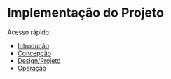 # Implementação do Projeto
Acesso rápido:
* [Introdução](https://github.com/otavio-sf/PI2_2021.2/blob/main/README.md)
* [Concepção](https://github.com/otavio-sf/PI2_2021.2/blob/main/concepcao.md)
* [Design/Projeto](https://github.com/otavio-sf/PI2_2021.2/blob/main/design.md)
* [Operação](https://github.com/otavio-sf/PI2_2021.2/blob/main/operacao.md)
